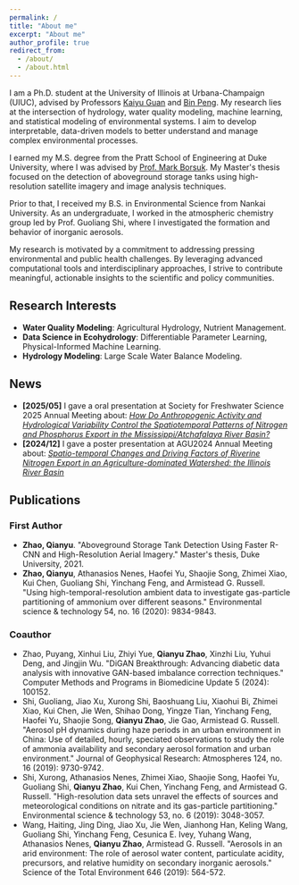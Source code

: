 ```yaml
---
permalink: /
title: "About me"
excerpt: "About me"
author_profile: true
redirect_from: 
  - /about/
  - /about.html
---
```


I am a Ph.D. student at the University of Illinois at Urbana-Champaign (UIUC), advised by Professors [Kaiyu Guan](http://faculty.nres.illinois.edu/~kaiyuguan/) and [Bin Peng](https://pengbinpeluo.github.io/). My research lies at the intersection of hydrology, water quality modeling, machine learning, and statistical modeling of environmental systems. I aim to develop interpretable, data-driven models to better understand and manage complex environmental processes.

I earned my M.S. degree from the Pratt School of Engineering at Duke University, where I was advised by [Prof. Mark Borsuk](https://cee.duke.edu/people/mark-borsuk/). My Master's thesis focused on the detection of aboveground storage tanks using high-resolution satellite imagery and image analysis techniques.

Prior to that, I received my B.S. in Environmental Science from Nankai University. As an undergraduate, I worked in the atmospheric chemistry group led by Prof. Guoliang Shi, where I investigated the formation and behavior of inorganic aerosols. 

My research is motivated by a commitment to addressing pressing environmental and public health challenges. By leveraging advanced computational tools and interdisciplinary approaches, I strive to contribute meaningful, actionable insights to the scientific and policy communities. 

## Research Interests

<ul>
  <li><strong>Water Quality Modeling</strong>: Agricultural Hydrology, Nutrient Management.</li>
  <li><strong>Data Science in Ecohydrology</strong>: Differentiable Parameter Learning, Physical-Informed Machine Learning.</li>
  <li><strong>Hydrology Modeling</strong>: Large Scale Water Balance Modeling.</li>
</ul>

## News

<ul>
  <li><strong>[2025/05]</strong> I gave a oral presentation at Society for Freshwater Science 2025 Annual Meeting about: <em><a href="https://sfs-2025.p.asnevents.com.au/days/2025-05-22/abstract/117764">How Do Anthropogenic Activity and Hydrological Variability Control the Spatiotemporal Patterns of Nitrogen and Phosphorus Export in the Mississippi/Atchafalaya River Basin?</a></em> </li>
  <li><strong>[2024/12]</strong> I gave a poster presentation at AGU2024 Annual Meeting about: <em><a href="https://agu.confex.com/agu/agu24/meetingapp.cgi/Paper/1759854">Spatio-temporal Changes and Driving Factors of Riverine Nitrogen Export in an Agriculture-dominated Watershed: the Illinois River Basin</a></em> </li>
</ul>

## Publications
### First Author
<ul>
  <li><strong>Zhao, Qianyu</strong>. "Aboveground Storage Tank Detection Using Faster R-CNN and High-Resolution Aerial Imagery." Master's thesis, Duke University, 2021.</li>
  <li><strong>Zhao, Qianyu</strong>, Athanasios Nenes, Haofei Yu, Shaojie Song, Zhimei Xiao, Kui Chen, Guoliang Shi, Yinchang Feng, and Armistead G. Russell. "Using high-temporal-resolution ambient data to investigate gas-particle partitioning of ammonium over different seasons." Environmental science & technology 54, no. 16 (2020): 9834-9843.</li>
</ul>

### Coauthor
<ul>
  <li>Zhao, Puyang, Xinhui Liu, Zhiyi Yue, <strong>Qianyu Zhao</strong>, Xinzhi Liu, Yuhui Deng, and Jingjin Wu. "DiGAN Breakthrough: Advancing diabetic data analysis with innovative GAN-based imbalance correction techniques." Computer Methods and Programs in Biomedicine Update 5 (2024): 100152.</li>
  <li>Shi, Guoliang, Jiao Xu, Xurong Shi, Baoshuang Liu, Xiaohui Bi, Zhimei Xiao, Kui Chen, Jie Wen, Shihao Dong, Yingze Tian, Yinchang Feng, Haofei Yu, Shaojie Song, <strong>Qianyu Zhao</strong>, Jie Gao, Armistead G. Russell. "Aerosol pH dynamics during haze periods in an urban environment in China: Use of detailed, hourly, speciated observations to study the role of ammonia availability and secondary aerosol formation and urban environment." Journal of Geophysical Research: Atmospheres 124, no. 16 (2019): 9730-9742.</li>
  <li>Shi, Xurong, Athanasios Nenes, Zhimei Xiao, Shaojie Song, Haofei Yu, Guoliang Shi, <strong>Qianyu Zhao</strong>, Kui Chen, Yinchang Feng, and Armistead G. Russell. "High-resolution data sets unravel the effects of sources and meteorological conditions on nitrate and its gas-particle partitioning." Environmental science & technology 53, no. 6 (2019): 3048-3057.</li>
  <li>Wang, Haiting, Jing Ding, Jiao Xu, Jie Wen, Jianhong Han, Keling Wang, Guoliang Shi, Yinchang Feng, Cesunica E. Ivey, Yuhang Wang, Athanasios Nenes, <strong>Qianyu Zhao</strong>, Armistead G. Russell. "Aerosols in an arid environment: The role of aerosol water content, particulate acidity, precursors, and relative humidity on secondary inorganic aerosols." Science of the Total Environment 646 (2019): 564-572.</li>
</ul>

<script type='text/javascript' id='clustrmaps' src='//cdn.clustrmaps.com/map_v2.js?cl=ffffff&w=200&t=n&d=RjW0GkMBQkg9kO1GoIg4QcRy4ohJUskpuL6ePY2OalM&co=2d78ad&cmo=3acc3a&cmn=ff5353&ct=ffffff'></script>
